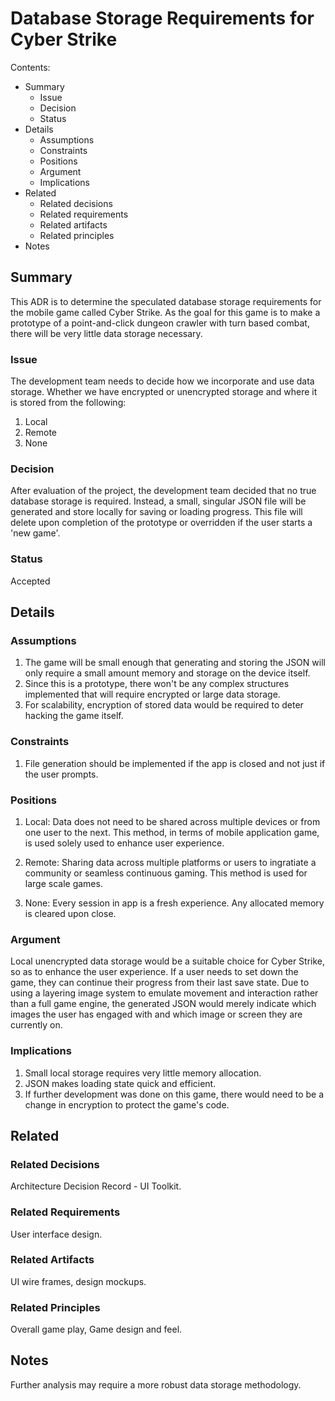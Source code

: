 # Database Storage Requirements for Cyber Strike

Contents:

- Summary
  - Issue
  - Decision
  - Status
- Details
  - Assumptions
  - Constraints
  - Positions
  - Argument
  - Implications
- Related
  - Related decisions
  - Related requirements
  - Related artifacts
  - Related principles
- Notes

## Summary

This ADR is to determine the speculated database storage requirements for the mobile game called Cyber Strike. As the goal for this game is to make a prototype of a point-and-click dungeon crawler with turn based combat, there will be very little data storage necessary.

### Issue

The development team needs to decide how we incorporate and use data storage. Whether we have encrypted or unencrypted storage and where it is stored from the following:

1.  Local
2.  Remote
3.  None

### Decision

After evaluation of the project, the development team decided that no true database storage is required. Instead, a small, singular JSON file will be generated and store locally for saving or loading progress. This file will delete upon completion of the prototype or overridden if the user starts a 'new game'.

### Status

Accepted

## Details

### Assumptions

1. The game will be small enough that generating and storing the JSON will only require a small amount memory and storage on the device itself.
2. Since this is a prototype, there won't be any complex structures implemented that will require encrypted or large data storage.
3. For scalability, encryption of stored data would be required to deter hacking the game itself.

### Constraints

1. File generation should be implemented if the app is closed and not just if the user prompts.

### Positions

1. Local: Data does not need to be shared across multiple devices or from one user to the next. This method, in terms of mobile application game, is used solely used to enhance user experience.

2. Remote: Sharing data across multiple platforms or users to ingratiate a community or seamless continuous gaming. This method is used for large scale games.

3. None: Every session in app is a fresh experience. Any allocated memory is cleared upon close.

### Argument

Local unencrypted data storage would be a suitable choice for Cyber Strike, so as to enhance the user experience. If a user needs to set down the game, they can continue their progress from their last save state. Due to using a layering image system to emulate movement and interaction rather than a full game engine, the generated JSON would merely indicate which images the user has engaged with and which image or screen they are currently on.

### Implications

1. Small local storage requires very little memory allocation.
2. JSON makes loading state quick and efficient.
3. If further development was done on this game, there would need to be a change in encryption to protect the game's code.

## Related

### Related Decisions

Architecture Decision Record - UI Toolkit.

### Related Requirements

User interface design.

### Related Artifacts

UI wire frames, design mockups.

### Related Principles

Overall game play, Game design and feel.

## Notes

Further analysis may require a more robust data storage methodology.
